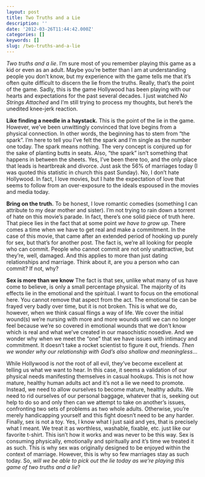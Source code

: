 ```yaml
---
layout: post
title: Two Truths and a Lie
description: ''
date: '2012-03-26T11:44:42.000Z'
categories: []
keywords: []
slug: /two-truths-and-a-lie
---
```


_Two truths and a lie_. I’m sure most of you remember playing this game as a kid or even as an adult. Maybe you’re better than I am at understanding people you don’t know, but my experience with the game tells me that it’s often quite difficult to discern the lie from the truths. Really, that’s the point of the game. Sadly, this is the game Hollywood has been playing with our hearts and expectations for the past several decades. I just watched _No Strings Attached_ and I’m still trying to process my thoughts, but here’s the unedited knee-jerk reaction.

**Like finding a needle in a haystack.** This is the point of the lie in the game. However, we’ve been unwittingly convinced that love begins from a physical connection. In other words, the beginning has to stem from “the spark”. I’m here to tell you I’ve felt the spark and I’m single as the number one today. The spark means nothing. The very concept is conjured up for the sake of planting butts in seats. Also, “the spark” isn’t something that happens in between the sheets. Yes, I’ve been there too, and the only place that leads is heartbreak and divorce. Just ask the 56% of marriages today (I was quoted this statistic in church this past Sunday). No, I don’t hate Hollywood. In fact, I love movies, but I hate the expectation of love that seems to follow from an over-exposure to the ideals espoused in the movies and media today.

**Bring on the truth.** To be honest, I love romantic comedies (something I can attribute to my dear mother and sister). I’m not trying to rain down a torrent of hate on this movie’s parade. In fact, there’s one solid piece of truth here. That piece lies in the fact that at some point _we have to grow up_. There comes a time when we have to get real and make a commitment. In the case of this movie, that came after an extended period of hooking up purely for sex, but that’s for another post. The fact is, we’re all looking for people who can commit. People who cannot commit are not only unattractive, but they’re, well, damaged. And this applies to more than just dating relationships and marriage. Think about it, are you a person who can commit? If not, why?

**Sex is more than we know** The fact is that sex, unlike what many of us have come to believe, is only a small percentage physical. The majority of its effects lie in the emotional and the spiritual. I want to focus on the emotional here. You cannot remove that aspect from the act. The emotional tie can be frayed very badly over time, but it is not broken. This is what we do, however, when we think casual flings a way of life. We cover the initial wound(s) we’re nursing with more and more wounds until we can no longer feel because we’re so covered in emotional wounds that we don’t know which is real and what we’ve created in our masochistic nosedive. And we wonder why when we meet the “one” that we have issues with intimacy and commitment. It doesn’t take a rocket scientist to figure it out, friends. _Then we wonder why our relationship with God’s also shallow and meaningless_…

While Hollywood is _not_ the root of all evil, they’ve become excellent at telling us what we want to hear. In this case, it seems a validation of our physical needs manifesting themselves in casual hookups. This is not how mature, healthy human adults act and it’s not a lie we need to promote. Instead, we need to allow ourselves to become mature, healthy adults. We need to rid ourselves of our personal baggage, whatever that is, seeking out help to do so and only then can we attempt to take on another’s issues, confronting two sets of problems as two whole adults. Otherwise, you’re merely handicapping yourself and this fight doesn’t need to be any harder. Finally, sex is not a toy. Yes, I know what I just said and yes, that is precisely what I meant. We treat it as worthless, washable, fixable, etc. just like our favorite t-shirt. This isn’t how it works and was never to be this way. Sex is consuming physically, emotionally and spiritually and it’s time we treated it as such. This is why sex was originally designed to be enjoyed within the context of marriage. However, this is why so few marriages stay as such today. So, _will we be able to pick out the lie today as we’re playing this game of two truths and a lie_?